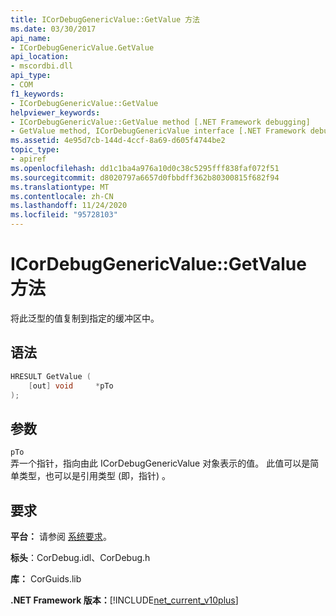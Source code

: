 ```yaml
---
title: ICorDebugGenericValue::GetValue 方法
ms.date: 03/30/2017
api_name:
- ICorDebugGenericValue.GetValue
api_location:
- mscordbi.dll
api_type:
- COM
f1_keywords:
- ICorDebugGenericValue::GetValue
helpviewer_keywords:
- ICorDebugGenericValue::GetValue method [.NET Framework debugging]
- GetValue method, ICorDebugGenericValue interface [.NET Framework debugging]
ms.assetid: 4e95d7cb-144d-4ccf-8a69-d605f4744be2
topic_type:
- apiref
ms.openlocfilehash: dd1c1ba4a976a10d0c38c5295fff838faf072f51
ms.sourcegitcommit: d8020797a6657d0fbbdff362b80300815f682f94
ms.translationtype: MT
ms.contentlocale: zh-CN
ms.lasthandoff: 11/24/2020
ms.locfileid: "95728103"
---
```

# <a name="icordebuggenericvaluegetvalue-method"></a>ICorDebugGenericValue::GetValue 方法

将此泛型的值复制到指定的缓冲区中。  
  
## <a name="syntax"></a>语法  
  
```cpp  
HRESULT GetValue (  
    [out] void     *pTo  
);  
```  
  
## <a name="parameters"></a>参数  

 `pTo`  
 弄一个指针，指向由此 ICorDebugGenericValue 对象表示的值。 此值可以是简单类型，也可以是引用类型 (即，指针) 。  
  
## <a name="requirements"></a>要求  

 **平台：** 请参阅 [系统要求](../../get-started/system-requirements.md)。  
  
 **标头**：CorDebug.idl、CorDebug.h  
  
 **库：** CorGuids.lib  
  
 **.NET Framework 版本：**[!INCLUDE[net_current_v10plus](../../../../includes/net-current-v10plus-md.md)]
